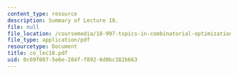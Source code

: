 ```yaml
---
content_type: resource
description: Summary of Lecture 18.
file: null
file_location: /coursemedia/18-997-topics-in-combinatorial-optimization-spring-2004/0c69f0075e6e284ff8926d0bc382b663_co_lec18.pdf
file_type: application/pdf
resourcetype: Document
title: co_lec18.pdf
uid: 0c69f007-5e6e-284f-f892-6d0bc382b663
---
```

